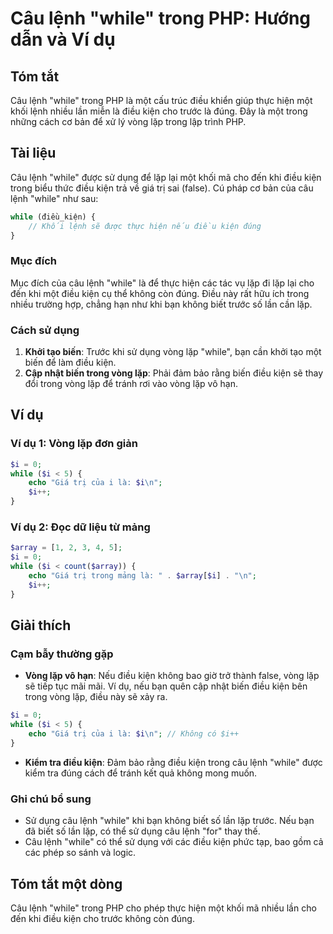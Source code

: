 <!--
Meta Description: # Câu lệnh "while" trong PHP: Hướng dẫn và Ví dụ ## Tóm tắt Câu lệnh "while" trong PHP là một cấu trúc điều khiển giúp thực hiện một khối lệnh nhiều l...
Meta Keywords: điều, lặp, while, kiện, lệnh
-->

# Câu lệnh "while" trong PHP: Hướng dẫn và Ví dụ

## Tóm tắt
Câu lệnh "while" trong PHP là một cấu trúc điều khiển giúp thực hiện một khối lệnh nhiều lần miễn là điều kiện cho trước là đúng. Đây là một trong những cách cơ bản để xử lý vòng lặp trong lập trình PHP.

## Tài liệu
Câu lệnh "while" được sử dụng để lặp lại một khối mã cho đến khi điều kiện trong biểu thức điều kiện trả về giá trị sai (false). Cú pháp cơ bản của câu lệnh "while" như sau:

```php
while (điều_kiện) {
    // Khối lệnh sẽ được thực hiện nếu điều kiện đúng
}
```

### Mục đích
Mục đích của câu lệnh "while" là để thực hiện các tác vụ lặp đi lặp lại cho đến khi một điều kiện cụ thể không còn đúng. Điều này rất hữu ích trong nhiều trường hợp, chẳng hạn như khi bạn không biết trước số lần cần lặp.

### Cách sử dụng
1. **Khởi tạo biến**: Trước khi sử dụng vòng lặp "while", bạn cần khởi tạo một biến để làm điều kiện.
2. **Cập nhật biến trong vòng lặp**: Phải đảm bảo rằng biến điều kiện sẽ thay đổi trong vòng lặp để tránh rơi vào vòng lặp vô hạn.

## Ví dụ
### Ví dụ 1: Vòng lặp đơn giản

```php
$i = 0;
while ($i < 5) {
    echo "Giá trị của i là: $i\n";
    $i++;
}
```

### Ví dụ 2: Đọc dữ liệu từ mảng

```php
$array = [1, 2, 3, 4, 5];
$i = 0;
while ($i < count($array)) {
    echo "Giá trị trong mảng là: " . $array[$i] . "\n";
    $i++;
}
```

## Giải thích
### Cạm bẫy thường gặp
- **Vòng lặp vô hạn**: Nếu điều kiện không bao giờ trở thành false, vòng lặp sẽ tiếp tục mãi mãi. Ví dụ, nếu bạn quên cập nhật biến điều kiện bên trong vòng lặp, điều này sẽ xảy ra.
  
```php
$i = 0;
while ($i < 5) {
    echo "Giá trị của i là: $i\n"; // Không có $i++
}
```

- **Kiểm tra điều kiện**: Đảm bảo rằng điều kiện trong câu lệnh "while" được kiểm tra đúng cách để tránh kết quả không mong muốn.

### Ghi chú bổ sung
- Sử dụng câu lệnh "while" khi bạn không biết số lần lặp trước. Nếu bạn đã biết số lần lặp, có thể sử dụng câu lệnh "for" thay thế.
- Câu lệnh "while" có thể sử dụng với các điều kiện phức tạp, bao gồm cả các phép so sánh và logic.

## Tóm tắt một dòng
Câu lệnh "while" trong PHP cho phép thực hiện một khối mã nhiều lần cho đến khi điều kiện cho trước không còn đúng.